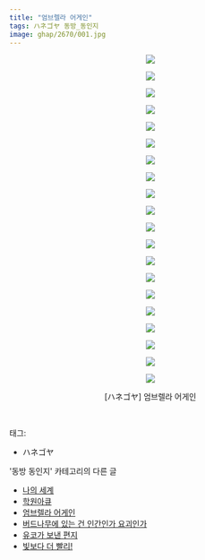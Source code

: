 ```yaml
---
title: "엄브렐라 어게인"
tags: ハネゴヤ 동방_동인지
image: ghap/2670/001.jpg
---
```

<div class="article">
<p style="text-align: center; clear: none; float: none;"><img src="{{ site.nasurl }}/ghap/2670/001.jpg"/></p>
<p style="text-align: center; clear: none; float: none;"><img src="{{ site.nasurl }}/ghap/2670/002.jpg"/></p>
<p style="text-align: center; clear: none; float: none;"><img src="{{ site.nasurl }}/ghap/2670/003.jpg"/></p>
<p style="text-align: center; clear: none; float: none;"><img src="{{ site.nasurl }}/ghap/2670/004.jpg"/></p>
<p style="text-align: center; clear: none; float: none;"><img src="{{ site.nasurl }}/ghap/2670/005.jpg"/></p>
<p style="text-align: center; clear: none; float: none;"><img src="{{ site.nasurl }}/ghap/2670/006.jpg"/></p>
<p style="text-align: center; clear: none; float: none;"><img src="{{ site.nasurl }}/ghap/2670/007.jpg"/></p>
<p style="text-align: center; clear: none; float: none;"><img src="{{ site.nasurl }}/ghap/2670/008.jpg"/></p>
<p style="text-align: center; clear: none; float: none;"><img src="{{ site.nasurl }}/ghap/2670/009.jpg"/></p>
<p style="text-align: center; clear: none; float: none;"><img src="{{ site.nasurl }}/ghap/2670/010.jpg"/></p>
<p style="text-align: center; clear: none; float: none;"><img src="{{ site.nasurl }}/ghap/2670/011.jpg"/></p>
<p style="text-align: center; clear: none; float: none;"><img src="{{ site.nasurl }}/ghap/2670/012.jpg"/></p>
<p style="text-align: center; clear: none; float: none;"><img src="{{ site.nasurl }}/ghap/2670/013.jpg"/></p>
<p style="text-align: center; clear: none; float: none;"><img src="{{ site.nasurl }}/ghap/2670/014.jpg"/></p>
<p style="text-align: center; clear: none; float: none;"><img src="{{ site.nasurl }}/ghap/2670/015.jpg"/></p>
<p style="text-align: center; clear: none; float: none;"><img src="{{ site.nasurl }}/ghap/2670/016.jpg"/></p>
<p style="text-align: center; clear: none; float: none;"><img src="{{ site.nasurl }}/ghap/2670/017.jpg"/></p>
<p style="text-align: center; clear: none; float: none;"><img src="{{ site.nasurl }}/ghap/2670/018.jpg"/></p>
<p style="text-align: center; clear: none; float: none;"><img src="{{ site.nasurl }}/ghap/2670/019.jpg"/></p>
<p style="text-align: center; clear: none; float: none;"><img src="{{ site.nasurl }}/ghap/2670/020.jpg"/></p>
<p style="text-align: center; clear: none; float: none;">[ハネゴヤ] 엄브렐라 어게인</p>
<p><br/></p>
</div><div class="tagTrail">
<p>태그: </p>
<ul>
<li>ハネゴヤ</li>
</ul>
</div><div class="another">
<p>'동방 동인지' 카테고리의 다른 글</p>
<ul>
<li><a href="/2016-10-23-ghap_2672">나의 세계</a></li>
<li><a href="/2016-10-23-ghap_2671">학원아큐</a></li>
<li><a href="/2016-10-23-ghap_2670">엄브렐라 어게인</a></li>
<li><a href="/2016-10-23-ghap_2669">버드나무에 있는 건 인간인가 요괴인가</a></li>
<li><a href="/2016-10-22-ghap_2668">유코가 보낸 편지</a></li>
<li><a href="/2016-10-22-ghap_2667">빛보다 더 빨리!</a></li>
</ul>
</div><div class="cb_module cb_fluid">
<div class="cb_wrt cb_profile">
</div><!-- commentList close -->
</div>